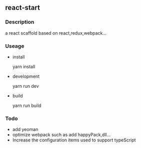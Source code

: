 react-start
-----------
### Description

a react scaffold based on react,redux,webpack...

### Useage

- install

    yarn install

- development

    yarn run dev
- build

    yarn run build

### Todo
- add yeoman
- optimize webpack such as add happyPack,dll...
- Increase the configuration items used to support typeScript

